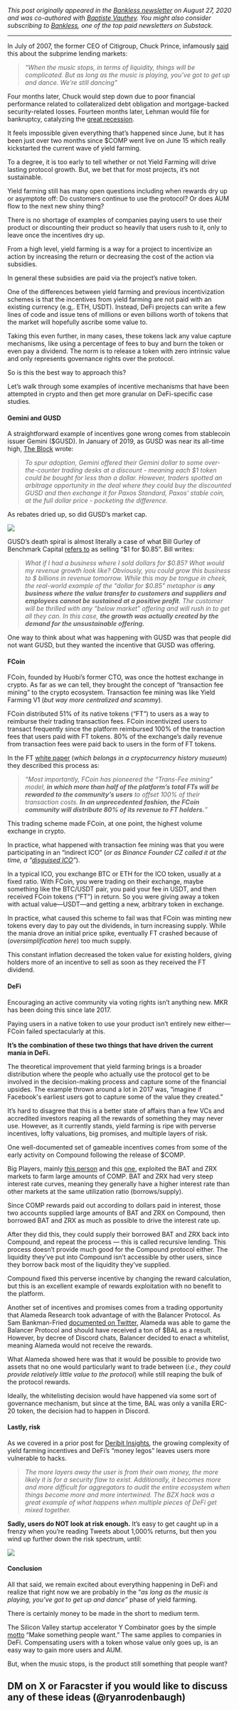 _This post originally appeared in the [Bankless newsletter](https://bankless.substack.com/p/the-bear-case-for-yield-farming?ref=ryanrodenbaugh.com) on August 27, 2020 and was co-authored with [Baptiste Vauthey](https://twitter.com/thabaptiser?ref=ryanrodenbaugh.com). You might also consider subscribing to [Bankless](http://bankless.substack.com/?ref=ryanrodenbaugh.com), one of the top paid newsletters on Substack._

___

In July of 2007, the former CEO of Citigroup, Chuck Prince, infamously [said](https://www.ft.com/content/80e2987a-2e50-11dc-821c-0000779fd2ac?ref=ryanrodenbaugh.com) this about the subprime lending markets:

> _“When the music stops, in terms of liquidity, things will be complicated. But as long as the music is playing, you’ve got to get up and dance. We’re still dancing”_

Four months later, Chuck would step down due to poor financial performance related to collateralized debt obligation and mortgage-backed security-related losses. Fourteen months later, Lehman would file for bankruptcy, catalyzing the [great recession](https://bankless.substack.com/p/3-things-defi-can-learn-from-the?ref=ryanrodenbaugh.com).

It feels impossible given everything that’s happened since June, but it has been just over two months since $COMP went live on June 15 which really kickstarted the current wave of yield farming.

To a degree, it is too early to tell whether or not Yield Farming will drive lasting protocol growth. But, we bet that for most projects, it’s not sustainable.

Yield farming still has many open questions including when rewards dry up or asymptote off: Do customers continue to use the protocol? Or does AUM flow to the next new shiny thing?

There is no shortage of examples of companies paying users to use their product or discounting their product so heavily that users rush to it, only to leave once the incentives dry up.

From a high level, yield farming is a way for a project to incentivize an action by increasing the return or decreasing the cost of the action via subsidies.

In general these subsidies are paid via the project’s native token.

One of the differences between yield farming and previous incentivization schemes is that the incentives from yield farming are not paid with an existing currency (e.g,. ETH, USDT). Instead, DeFi projects can write a few lines of code and issue tens of millions or even billions worth of tokens that the market will hopefully ascribe some value to.

Taking this even further, in many cases, these tokens lack any value capture mechanisms, like using a percentage of fees to buy and burn the token or even pay a dividend. The norm is to release a token with zero intrinsic value and only represents governance rights over the protocol.

So is this the best way to approach this?

Let’s walk through some examples of incentive mechanisms that have been attempted in crypto and then get more granular on DeFi-specific case studies.

#### ****Gemini and GUSD****

A straightforward example of incentives gone wrong comes from stablecoin issuer Gemini ($GUSD). In January of 2019, as GUSD was near its all-time high, [The Block](https://www.theblockcrypto.com/daily/6352/gemini-gave-trading-firms-a-stablecoin-discount-and-it-caused-big-headaches-for-one-of-its-rivals?ref=ryanrodenbaugh.com) wrote:

> _To spur adoption, Gemini offered their Gemini dollar to some over-the-counter trading desks at a discount - meaning each $1 token could be bought for less than a dollar. However, traders spotted an arbitrage opportunity in the deal where they could buy the discounted GUSD and then exchange it for Paxos Standard, Paxos' stable coin, at the full dollar price - pocketing the difference._

As rebates dried up, so did GUSD’s market cap.

![](https://cdn.substack.com/image/fetch/w_1456,c_limit,f_auto,q_auto:good,fl_progressive:steep/https%3A%2F%2Fbucketeer-e05bbc84-baa3-437e-9518-adb32be77984.s3.amazonaws.com%2Fpublic%2Fimages%2F9fe94338-d340-49c5-9cad-f8132474a2f9_1205x635.png)

GUSD’s death spiral is almost literally a case of what Bill Gurley of Benchmark Capital [refers to](https://abovethecrowd.com/2011/05/24/all-revenue-is-not-created-equal-the-keys-to-the-10x-revenue-club/?ref=ryanrodenbaugh.com) as selling “$1 for $0.85”. Bill writes:

> _What if I had a business where I sold dollars for $0.85? What would my revenue growth look like? Obviously, you could grow this business to $ billions in revenue tomorrow. While this may be tongue in cheek, the real-world example of the “dollar for $0.85” metaphor is **any business where the value transfer to customers and suppliers and employees cannot be sustained at a positive profit**. The customer will be thrilled with any “below market” offering and will rush in to get all they can. In this case, **the growth was actually created by the demand for the unsustainable offering.**_

One way to think about what was happening with GUSD was that people did not want GUSD, but they wanted the incentive that GUSD was offering.

#### ****FCoin****

FCoin, founded by Huobi’s former CTO, was once the hottest exchange in crypto. As far as we can tell, they brought the concept of “transaction fee mining” to the crypto ecosystem. Transaction fee mining was like Yield Farming V1 (_but way more centralized and scammy_).

FCoin distributed 51% of its native tokens (“FT”) to users as a way to reimburse their trading transaction fees. FCoin incentivized users to transact frequently since the platform reimbursed 100% of the transaction fees that users paid with FT tokens. 80% of the exchange’s daily revenue from transaction fees were paid back to users in the form of FT tokens.

In the FT [white paper](https://www.allcryptowhitepapers.com/fcoin-token-whitepaper/?ref=ryanrodenbaugh.com) (_which belongs in a cryptocurrency history museum_) they described this process as:

> _“Most importantly, FCoin has pioneered the “Trans-Fee mining” model, **in which more than half of the platform’s total FTs will be rewarded to the community’s users** to offset 100% of their transaction costs. **In an unprecedented fashion, the FCoin community will distribute 80% of its revenue to FT holders.**”_

This trading scheme made FCoin, at one point, the highest volume exchange in crypto.

In practice, what happened with transaction fee mining was that you were participating in an “indirect ICO” (_or as Binance Founder CZ called it at the time, a “[disguised ICO](https://news.8btc.com/binance-ceo-changpeng-zhao-fcoins-trading-is-mining-is-a-disguised-ico?ref=ryanrodenbaugh.com)”_).

In a typical ICO, you exchange BTC or ETH for the ICO token, usually at a fixed ratio. With FCoin, you were trading on their exchange, maybe something like the BTC/USDT pair, you paid your fee in USDT, and then received FCoin tokens (“FT”) in return. So you were giving away a token with actual value—USDT—and getting a new, arbitrary token in exchange.

In practice, what caused this scheme to fail was that FCoin was minting new tokens every day to pay out the dividends, in turn increasing supply. While the mania drove an initial price spike, eventually FT crashed because of (_oversimplification here_) too much supply.

This constant inflation decreased the token value for existing holders, giving holders more of an incentive to sell as soon as they received the FT dividend.

#### ****DeFi****

Encouraging an active community via voting rights isn’t anything new. MKR has been doing this since late 2017.

Paying users in a native token to use your product isn’t entirely new either—FCoin failed spectacularly at this.

**It’s the combination of these two things that have driven the current mania in DeFi.**

The theoretical improvement that yield farming brings is a broader distribution where the people who actually use the protocol get to be involved in the decision-making process and capture some of the financial upsides. The example thrown around a lot in 2017 was, “imagine if Facebook's earliest users got to capture some of the value they created.”

It’s hard to disagree that this is a better state of affairs than a few VCs and accredited investors reaping all the rewards of something they may never use. However, as it currently stands, yield farming is ripe with perverse incentives, lofty valuations, big promises, and multiple layers of risk.

One well-documented set of gameable incentives comes from some of the early activity on Compound following the release of $COMP.

Big Players, mainly [this person](https://etherscan.io/address/0x7578e676b3706aa65a4d7b9bd621922a305552db?ref=ryanrodenbaugh.com) and this [one](https://etherscan.io/address/0x964d9D1A532B5a5DaeacBAc71d46320DE313AE9C?ref=ryanrodenbaugh.com), exploited the BAT and ZRX markets to farm large amounts of COMP. BAT and ZRX had very steep interest rate curves, meaning they generally have a higher interest rate than other markets at the same utilization ratio (borrows/supply).

Since COMP rewards paid out according to dollars paid in interest, those two accounts supplied large amounts of BAT and ZRX on Compound, then borrowed BAT and ZRX as much as possible to drive the interest rate up.

After they did this, they could supply their borrowed BAT and ZRX back into Compound, and repeat the process — this is called recursive lending. This process doesn’t provide much good for the Compound protocol either. The liquidity they’ve put into Compound isn’t accessible by other users, since they borrow back most of the liquidity they’ve supplied.

Compound fixed this perverse incentive by changing the reward calculation, but this is an excellent example of rewards exploitation with no benefit to the platform.

Another set of incentives and promises comes from a trading opportunity that Alameda Research took advantage of with the Balancer Protocol. As Sam Bankman-Fried [documented on Twitter](https://twitter.com/SBF_Alameda/status/1275927625572036608?ref=ryanrodenbaugh.com), Alameda was able to game the Balancer Protocol and should have received a ton of $BAL as a result. However, by decree of Discord chats, Balancer decided to enact a whitelist, meaning Alameda would not receive the rewards.

What Alameda showed here was that it would be possible to provide two assets that no one would particularly want to trade between (_i.e., they could provide relatively little value to the protocol_) while still reaping the bulk of the protocol rewards.

Ideally, the whitelisting decision would have happened via some sort of governance mechanism, but since at the time, BAL was only a vanilla ERC-20 token, the decision had to happen in Discord.

#### **Lastly, risk**

As we covered in a prior post for [Deribit Insights](https://insights.deribit.com/market-research/aggregation-theory-applied-to-defi/?ref=ryanrodenbaugh.com), the growing complexity of yield farming incentives and DeFi’s “money legos” leaves users more vulnerable to hacks.

> _The more layers away the user is from their own money, the more likely it is for a security flaw to exist. Additionally, it becomes more and more difficult for aggregators to audit the entire ecosystem when things become more and more intertwined. The BZX hack was a great example of what happens when multiple pieces of DeFi get mixed together._

**Sadly, users do NOT look at risk enough.** It’s easy to get caught up in a frenzy when you’re reading Tweets about 1,000% returns, but then you wind up further down the risk spectrum, until:

![](https://cdn.substack.com/image/fetch/w_1456,c_limit,f_auto,q_auto:good,fl_progressive:steep/https%3A%2F%2Fbucketeer-e05bbc84-baa3-437e-9518-adb32be77984.s3.amazonaws.com%2Fpublic%2Fimages%2Fe295b78e-afb9-404e-81fd-3892c423d21d_880x466.png)

#### ****Conclusion****

All that said, we remain excited about everything happening in DeFi and realize that right now we are probably in the “_as long as the music is playing, you’ve got to get up and dance”_ phase of yield farming.

There is certainly money to be made in the short to medium term.

The Silicon Valley startup accelerator Y Combinator goes by the simple [motto](http://www.paulgraham.com/good.html?ref=ryanrodenbaugh.com) “Make something people want.” The same applies to companies in DeFi. Compensating users with a token whose value only goes up, is an easy way to gain more users and AUM.

But, when the music stops, is the product still something that people want?

## DM on X or Faracster if you would like to discuss any of these ideas (@ryanrodenbaugh)